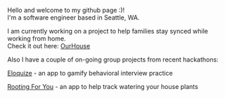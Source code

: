 
Hello and welcome to my github page :)!<br>
I'm a software engineer based in Seattle, WA. <br>

I am currently working on a project to help families stay synced while working from home. <br>
Check it out here: <a href="https://github.com/marissaromero/our_house">OurHouse</a>

Also I have a couple of on-going group projects from recent hackathons: 

<a href="https://github.com/eloquize">Eloquize</a> - an app to gamify behavioral interview practice

<a href="https://github.com/Rooting-For-U/rooting-for-you">Rooting For You</a> - an app to help track watering your house plants 
